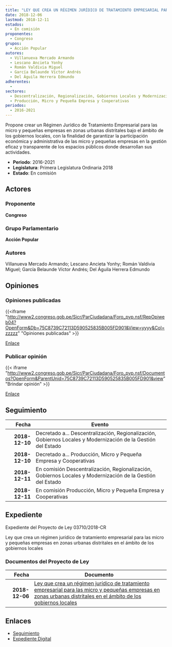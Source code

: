 ```yaml
---
title: "LEY QUE CREA UN RÉGIMEN JURÍDICO DE TRATAMIENTO EMPRESARIAL PARA LAS MICRO Y PEQUEÑAS EMPRESAS EN ZONAS URBANAS DISTRITALES EN EL ÁMBITO DE LOS GOBIERNOS LOCALES"
date: 2018-12-06
lastmod: 2018-12-11
estados: 
  - En comisión
proponentes: 
  - Congreso
grupos: 
  - Acción Popular
autores: 
  - Villanueva Mercado Armando
  - Lescano Ancieta Yonhy
  - Román Valdivia Miguel
  - García Belaunde Víctor Andrés
  - Del Águila Herrera Edmundo
adherentes: 
  - 
sectores: 
  - Descentralización, Regionalización, Gobiernos Locales y Modernización de la Gestión del Estado
  - Producción, Micro y Pequeña Empresa y Cooperativas
periodos: 
  - 2016-2021
---
```


Propone crear un Régimen Jurídico de Tratamiento Empresarial para las micro y pequeñas empresas en zonas urbanas distritales bajo el ámbito de los gobiernos locales, con la finalidad de garantizar la participación económica y administrativa de las micro y pequeñas empresas en la gestión eficaz y transparente de los espacios públicos donde desarrollan sus actividades.

- **Periodo**: 2016-2021
- **Legislatura**: Primera Legislatura Ordinaria 2018
- **Estado**: En comisión

## Actores

### Proponente

**Congreso**

### Grupo Parlamentario

**Acción Popular**

### Autores

Villanueva Mercado Armando; Lescano Ancieta Yonhy; Román Valdivia Miguel; García Belaunde Víctor Andrés; Del Águila Herrera Edmundo


## Opiniones

### Opiniones publicadas

{{<iframe "http://www2.congreso.gob.pe/Sicr/ParCiudadana/Foro_pvp.nsf/RepOpiweb04?OpenForm&Db=75C8739C72113D590525835B005FD901&View=yyyy&Col=zzzzz" "Opiniones publicadas" >}}

[Enlace](http://www2.congreso.gob.pe/Sicr/ParCiudadana/Foro_pvp.nsf/RepOpiweb04?OpenForm&Db=75C8739C72113D590525835B005FD901&View=yyyy&Col=zzzzz)
### Publicar opinión

{{< iframe "http://www2.congreso.gob.pe/Sicr/ParCiudadana/Foro_pvp.nsf/Documentos?OpenForm&ParentUnid=75C8739C72113D590525835B005FD901&view" "Brindar opinión" >}}

[Enlace](http://www2.congreso.gob.pe/Sicr/ParCiudadana/Foro_pvp.nsf/Documentos?OpenForm&ParentUnid=75C8739C72113D590525835B005FD901&view)

## Seguimiento

| Fecha | Evento |
|------:|--------|
| **2018-12-10** | Decretado a... Descentralización, Regionalización, Gobiernos Locales y Modernización de la Gestión del Estado|
| **2018-12-10** | Decretado a... Producción, Micro y Pequeña Empresa y Cooperativas|
| **2018-12-11** | En comisión Descentralización, Regionalización, Gobiernos Locales y Modernización de la Gestión del Estado|
| **2018-12-11** | En comisión Producción, Micro y Pequeña Empresa y Cooperativas|


## Expediente

Expediente del Proyecto de Ley 03710/2018-CR

Ley que crea un régimen jurídico de tratamiento empresarial para las micro y pequeñas empresas en zonas urbanas distritales en el ámbito de los gobiernos locales


### Documentos del Proyecto de Ley

| Fecha | Documento |
|------:|--------|
| **2018-12-06** | [Ley que crea un régimen jurídico de tratamiento empresarial para las micro y pequeñas empresas en zonas urbanas distritales en el ámbito de los gobiernos locales](http://www.leyes.congreso.gob.pe/Documentos/2016_2021/Proyectos_de_Ley_y_de_Resoluciones_Legislativas/PL0371020181206.pdf) |

## Enlaces 

- [Seguimiento](http://www2.congreso.gob.pehttp://www2.congreso.gob.pe/Sicr/TraDocEstProc/CLProLey2016.nsf/f7fff46988ca05b1052578e100829cc7/25e346390c074e280525835b005ae0f4?OpenDocument)
- [Expediente Digital](http://www2.congreso.gob.pehttp://www2.congreso.gob.pe/Sicr/TraDocEstProc/CLProLey2016.nsf/f7fff46988ca05b1052578e100829cc7/25e346390c074e280525835b005ae0f4?OpenDocument&Click=05257FB7005EB655.eb71d0cf91d8294e05256cdf006b5706/$Body/0.1C6C)
